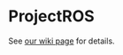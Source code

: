 # ProjectROS

See [our wiki page](https://guitar.ucsd.edu/maeece148/index.php/Project_ROS) for details.
